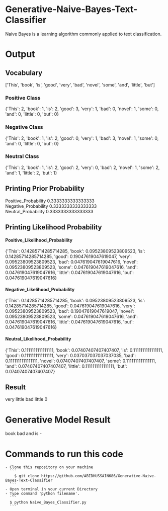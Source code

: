 # Generative-Naive-Bayes-Text-Classifier
Naive Bayes is a learning algorithm commonly applied to text classification. 

# Output

## Vocabulary
['This', 'book', 'is', 'good', 'very', 'bad', 'novel', 'some', 'and', 'little', 'but'] <br>
### Positive Class <br>
{'This': 2, 'book': 1, 'is': 2, 'good': 3, 'very': 1, 'bad': 0, 'novel': 1, 'some': 0, 'and': 0, 'little': 0, 'but': 0} <br>
###  Negative Class <br>
{'This': 2, 'book': 1, 'is': 2, 'good': 0, 'very': 1, 'bad': 3, 'novel': 1, 'some': 0, 'and': 0, 'little': 0, 'but': 0} <br>
###  Neutral Class <br>
{'This': 2, 'book': 1, 'is': 2, 'good': 2, 'very': 0, 'bad': 2, 'novel': 1, 'some': 2, 'and': 1, 'little': 2, 'but': 1} <br>


## Printing Prior Probability <br>
Positive_Probability  0.3333333333333333   <br>
Negative_Probability  0.3333333333333333   <br>
Neutral_Probability  0.3333333333333333 <br>


## Printing Likelihood Probability <br>
#### Positive_Likelihood_Probability <br> 
{'This': 0.14285714285714285, 'book': 0.09523809523809523, 'is': 0.14285714285714285, 'good': 0.19047619047619047, 'very': 0.09523809523809523, 'bad': 0.047619047619047616, 'novel': 0.09523809523809523, 'some': 0.047619047619047616, 'and': 0.047619047619047616, 'little': 0.047619047619047616, 'but': 0.047619047619047616} <br>
#### Negative_Likelihood_Probability <br> 
{'This': 0.14285714285714285, 'book': 0.09523809523809523, 'is': 0.14285714285714285, 'good': 0.047619047619047616, 'very': 0.09523809523809523, 'bad': 0.19047619047619047, 'novel': 0.09523809523809523, 'some': 0.047619047619047616, 'and': 0.047619047619047616, 'little': 0.047619047619047616, 'but': 0.047619047619047616} <br>
#### Neutral_Likelihood_Probability <br> 
{'This': 0.1111111111111111, 'book': 0.07407407407407407, 'is': 0.1111111111111111, 'good': 0.1111111111111111, 'very': 0.037037037037037035, 'bad': 0.1111111111111111, 'novel': 0.07407407407407407, 'some': 0.1111111111111111, 'and': 0.07407407407407407, 'little': 0.1111111111111111, 'but': 0.07407407407407407} <br>


## Result <br>
very little bad little 0 <br>


#  Generative Model Result <br>
book bad and is  - <br>

# Commands to run this code
    - Clone this repository on your machine
      ```
        $ git clone https://github.com/ABIDHUSSAIN686/Generative-Naive-Bayes-Text-Classifier
      ```
    - Open terminal in your current Directory
    - Type command 'python filename'.
      ```
      $ python Naive_Bayes_Classifier.py
      ```
